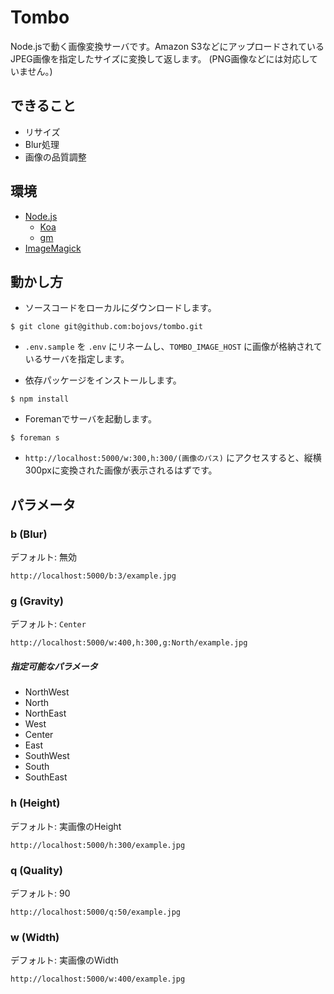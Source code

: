 # Tombo

Node.jsで動く画像変換サーバです。Amazon S3などにアップロードされているJPEG画像を指定したサイズに変換して返します。
(PNG画像などには対応していません。)


## できること

* リサイズ
* Blur処理
* 画像の品質調整


## 環境

* [Node.js](https://nodejs.org/)
  * [Koa](http://koajs.com/)
  * [gm](http://aheckmann.github.io/gm/)
* [ImageMagick](http://www.imagemagick.org/)


## 動かし方

* ソースコードをローカルにダウンロードします。

```
$ git clone git@github.com:bojovs/tombo.git
```

* `.env.sample` を `.env` にリネームし、`TOMBO_IMAGE_HOST` に画像が格納されているサーバを指定します。

* 依存パッケージをインストールします。

```
$ npm install
```

* Foremanでサーバを起動します。

```
$ foreman s
```

* `http://localhost:5000/w:300,h:300/(画像のパス)` にアクセスすると、縦横300pxに変換された画像が表示されるはずです。


## パラメータ

### b (Blur)

デフォルト: 無効

```
http://localhost:5000/b:3/example.jpg
```


### g (Gravity)

デフォルト: `Center`

```
http://localhost:5000/w:400,h:300,g:North/example.jpg
```

##### 指定可能なパラメータ

* NorthWest
* North
* NorthEast
* West
* Center
* East
* SouthWest
* South
* SouthEast


### h (Height)

デフォルト: 実画像のHeight

```
http://localhost:5000/h:300/example.jpg
```


### q (Quality)

デフォルト: 90

```
http://localhost:5000/q:50/example.jpg
```


### w (Width)

デフォルト: 実画像のWidth

```
http://localhost:5000/w:400/example.jpg
```
